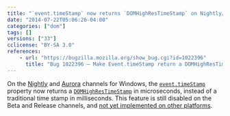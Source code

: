 ```yaml
---
title: "`event.timeStamp` now returns `DOMHighResTimeStamp` on Nightly/Aurora for Windows"
date: "2014-07-22T05:06:26-04:00"
categories: ["dom"]
tags: []
versions: ["33"]
cclicense: "BY-SA 3.0"
references:
    - url: "https://bugzilla.mozilla.org/show_bug.cgi?id=1022396"
      title: "Bug 1022396 – Make Event.timeStamp return a DOMHighResTimeStamp on Windows (was Event.timeStamp should be relative to 1st January 1970 rather than the system start)"
---
```

On the [Nightly](https://nightly.mozilla.org/) and [Aurora](https://aurora.mozilla.org/) channels for Windows, the [`event.timeStamp`](https://developer.mozilla.org/en-US/docs/Web/API/event.timeStamp) property now returns a [`DOMHighResTimeStamp`](https://developer.mozilla.org/en-US/docs/Web/API/DOMHighResTimeStamp) in microseconds, instead of a traditional time stamp in milliseconds. This feature is still disabled on the Beta and Release channels, and [not yet implemented on other platforms](https://bugzilla.mozilla.org/show_bug.cgi?id=1026803).
